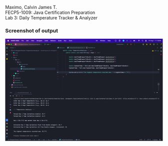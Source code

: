 Maximo, Calvin James T.<br>
FECP5-1009: Java Certification Preparation<br>
Lab 3: Daily Temperature Tracker & Analyzer
### Screenshot of output
![img.png](img.png)